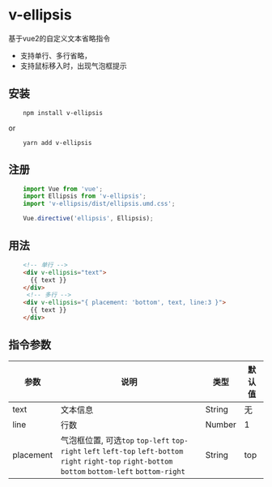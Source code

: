 <!--
 * @Description: 
 * @Author: Lily
 * @Date: 2021-04-12 11:18:46
 * @LastEditTime: 2021-04-12 11:49:48
 * @LastEditors: Lily
-->


# v-ellipsis
基于vue2的自定义文本省略指令
- 支持单行、多行省略，
- 支持鼠标移入时，出现气泡框提示

## 安装
```
    npm install v-ellipsis
```
or

```
    yarn add v-ellipsis
```
## 注册
```javascript
    import Vue from 'vue';
    import Ellipsis from 'v-ellipsis';
    import 'v-ellipsis/dist/ellipsis.umd.css';

    Vue.directive('ellipsis', Ellipsis);
```
## 用法
```html
    <!-- 单行 -->
    <div v-ellipsis="text">
      {{ text }}
    </div>
     <!-- 多行 -->
    <div v-ellipsis="{ placement: 'bottom', text, line:3 }">
      {{ text }}
    </div>
```

## 指令参数

| 参数 | 说明 | 类型 | 默认值 |
| --- | --- | --- | --- |
| text|文本信息 | String | 无|
| line| 行数 | Number | 1 |
| placement|气泡框位置, 可选`top`  `top-left` `top-right` `left` `left-top` `left-bottom` `right` `right-top` `right-bottom` `bottom` `bottom-left` `bottom-right` | String | top|



